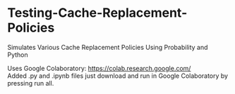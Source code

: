 # Testing-Cache-Replacement-Policies
Simulates Various Cache Replacement Policies Using Probability and Python

Uses Google Colaboratory: https://colab.research.google.com/  
Added .py and .ipynb files just download and run in Google Colaboratory by pressing run all.
